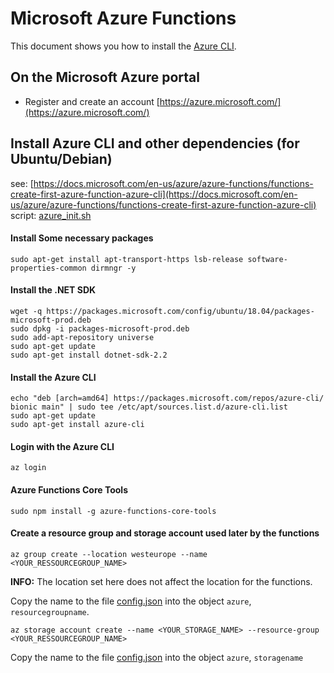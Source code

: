 # Microsoft Azure Functions

This document shows you how to install the [Azure CLI](https://docs.microsoft.com/en-us/cli/azure/install-azure-cli?view=azure-cli-latest).

## On the Microsoft Azure portal

 - Register and create an account [https://azure.microsoft.com/](https://azure.microsoft.com/)

## Install Azure CLI and other dependencies (for Ubuntu/Debian)

see: [https://docs.microsoft.com/en-us/azure/azure-functions/functions-create-first-azure-function-azure-cli](https://docs.microsoft.com/en-us/azure/azure-functions/functions-create-first-azure-function-azure-cli)
script: [azure_init.sh](azure_init.sh)

#### Install Some necessary packages

`sudo apt-get install apt-transport-https lsb-release software-properties-common dirmngr -y`

#### Install the .NET SDK

```
wget -q https://packages.microsoft.com/config/ubuntu/18.04/packages-microsoft-prod.deb
sudo dpkg -i packages-microsoft-prod.deb
sudo add-apt-repository universe
sudo apt-get update
sudo apt-get install dotnet-sdk-2.2
```

#### Install the Azure CLI

```
echo "deb [arch=amd64] https://packages.microsoft.com/repos/azure-cli/ bionic main" | sudo tee /etc/apt/sources.list.d/azure-cli.list
sudo apt-get update
sudo apt-get install azure-cli
```

#### Login with the Azure CLI
`az login`

#### Azure Functions Core Tools
`sudo npm install -g azure-functions-core-tools`

#### Create a resource group and storage account used later by the functions
`az group create --location westeurope --name <YOUR_RESSOURCEGROUP_NAME>`

**INFO:** The location set here does not affect the location for the functions.

Copy the name to the file [config.json](../main/config.json) into the object `azure`, `resourcegroupname`.

`az storage account create --name <YOUR_STORAGE_NAME> --resource-group <YOUR_RESSOURCEGROUP_NAME>`

Copy the name to the file [config.json](../main/config.json) into the object `azure`, `storagename`
